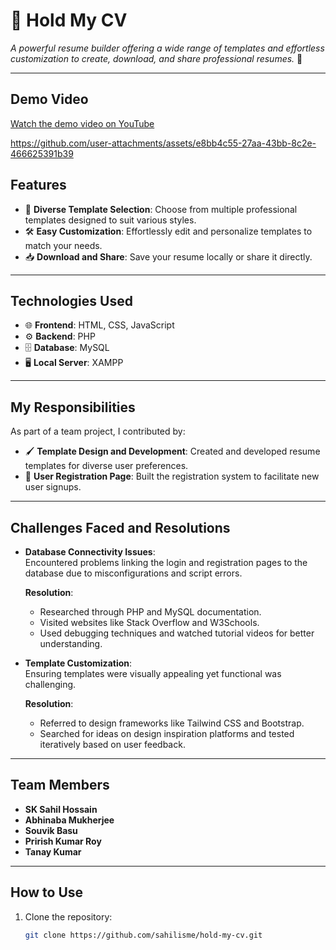 # 🎨 **Hold My CV**

_A powerful resume builder offering a wide range of templates and effortless customization to create, download, and share professional resumes._ 🚀

---


## Demo Video

[Watch the demo video on YouTube](https://youtu.be/ckOolNOtbK8)



https://github.com/user-attachments/assets/e8bb4c55-27aa-43bb-8c2e-466625391b39



## **Features**

- 🎨 **Diverse Template Selection**: Choose from multiple professional templates designed to suit various styles.
- 🛠️ **Easy Customization**: Effortlessly edit and personalize templates to match your needs.
- 📥 **Download and Share**: Save your resume locally or share it directly.

---

## **Technologies Used**

- 🌐 **Frontend**: HTML, CSS, JavaScript
- ⚙️ **Backend**: PHP
- 🗄️ **Database**: MySQL
- 🖥️ **Local Server**: XAMPP

---

## **My Responsibilities**

As part of a team project, I contributed by:

- 🖌️ **Template Design and Development**: Created and developed resume templates for diverse user preferences.
- 📝 **User Registration Page**: Built the registration system to facilitate new user signups.

---

## **Challenges Faced and Resolutions**

- **Database Connectivity Issues**:  
  Encountered problems linking the login and registration pages to the database due to misconfigurations and script errors.  

  **Resolution**:  
  - Researched through PHP and MySQL documentation.
  - Visited websites like Stack Overflow and W3Schools.
  - Used debugging techniques and watched tutorial videos for better understanding.

- **Template Customization**:  
  Ensuring templates were visually appealing yet functional was challenging.

  **Resolution**:  
  - Referred to design frameworks like Tailwind CSS and Bootstrap.
  - Searched for ideas on design inspiration platforms and tested iteratively based on user feedback.

---

## **Team Members**

- **SK Sahil Hossain**
- **Abhinaba Mukherjee**
- **Souvik Basu**
- **Prirish Kumar Roy**
- **Tanay Kumar**

---

## **How to Use**

1. Clone the repository:
   ```bash
   git clone https://github.com/sahilisme/hold-my-cv.git
